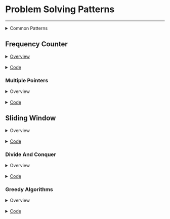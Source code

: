 # Problem Solving Patterns
----

<details>
<summary>Common Patterns</summary>

- [Frequency Counter]()
- [Multiple Pointers]()
- [Sliding Window]()
- [Divide And Conquer]()
- [Greedy Algorithms]() 

</details>

## Frequency Counter

<details>
<summary style="text-decoration: underline;">Overview</summary>

- This pattern uses objects or sets to collect values and their frequencies.
- This can often avoid the need for nested loops or O(n^2) runtime with arrays/strings.

</details>
<br>
<details>
<summary style="text-decoration: underline;">Code</summary>

<details>
<summary style="text-indent: 20px;">Naive Approach</summary>

```js
function same(arr1, arr2) {
    if(arr1.length !== arr2.length){
        return false;
    }
    for(let i = 0; i < arr1.length; i++){
        let correctIndex = arr2.indexOf(arr1[i] ** 2)
        if(correctIndex === -1) {
            return false;
        }
        console.log(arr2);
        arr2.splice(correctIndex,1)
    }
    return true;
}

same([1,2,3,2], [9,1,4,4])
```

</details>

<details>
<summary style="text-indent: 20px;">Refactored</summary>

```js

function same(arr1, arr2){
    if(arr1.length !== arr2.length){
        return false;
    }
    let frequencyCounter1 = {}
    let frequencyCounter2 = {}
    for(let val of arr1){
        frequencyCounter1[val] = (frequencyCounter1[val] || 0) + 1
    }
    for(let val of arr2){
        frequencyCounter2[val] = (frequencyCounter2[val] || 0) + 1        
    }
    console.log(frequencyCounter1);
    console.log(frequencyCounter2);
    for(let key in frequencyCounter1){
        if(!(key ** 2 in frequencyCounter2)){
            return false
        }
        if(frequencyCounter2[key ** 2] !== frequencyCounter1[key]){
            return false
        }
    }
    return true
}

same([1,2,3,2,5], [9,1,4,4,11])

```


</details>
</details>

### Multiple Pointers

<details>
<summary>Overview</summary>

- creating pointers or values that correspond to the index of the array or position and move towards the beginning,middle, or end of the array.
- Very efficient for soving provlems with minimal space complexity.

</details>
<br>
<details>
<summary style="text-decoration: underline;">Code</summary>



<details>
<summary style="text-indent: 20px;">Naive Approach</summary>

```js
function sumZero(arr) {
    for(let i = 0; i < arr.length; i++){
        for(let j = i + 1; j < arr.length; j++){
            if(arr[i] + arr[j] === 0){
                return [arr[i], arr[j]];
            }
        }
    }
    // Time Complexity: O(n^2)
    // Space Complexity: O(1)
```

</details>

<details>
<summary style="text-indent: 20px;">Refactored</summary>

```js
function sumZero(arr) {
    let left = 0;
    let right = arr.length - 1;
    while(left < right){
        let sum = arr[left] + arr[right];
        if(sum === 0){
            return [arr[left], arr[right]];  
        } else if(sum > 0){
            right--;
        } else {
            left++;
        }
    }
    return null;
}
```


</details>
</details>

## Sliding Window

<details>
<summary>Overview</summary>

- This pattern involves creating a window of a certain size and moving the window forward and backward through the array.
- Depending on the problem, the window may or may not need to be moved.
- Very useful for keeping track of a subset of data in an array.

</details>
<br>

<details>
<summary style="text-decoration: underline;">Code</summary>



<details>
<summary style="text-indent: 20px;">Naive Approach</summary>

```js
function maxSubarraySum(arr, num) {
  if ( num > arr.length){
    return null;
  }
  var max = -Infinity;
  for (let i = 0; i < arr.length - num + 1; i ++){
    temp = 0;
    for (let j = 0; j < num; j++){
      temp += arr[i + j];
    }
    if (temp > max) {
      max = temp;
    }
  }
  return max;
}

maxSubarraySum([2,6,9,2,1,8,5,6,3],3)



```

</details>

<details>
<summary style="text-indent: 20px;">Refactored</summary>

```js

function maxSubarraySum(arr, num){
  let maxSum = 0;
  let tempSum = 0;
  if (arr.length < num) return null;
  for (let i = 0; i < num; i++) {
    maxSum += arr[i];
  }
  tempSum = maxSum;
  for (let i = num; i < arr.length; i++) {
    tempSum = tempSum - arr[i - num] + arr[i];
    maxSum = Math.max(maxSum, tempSum);
  }
  return maxSum;
}

maxSubarraySum([2,6,9,2,1,8,5,6,3],3)


```


</details>
</details>

### Divide And Conquer

<details>
<summary>Overview</summary>

- This pattern involves breaking down a problem into smaller subproblems and solving each subproblem recursively.
- This pattern can tremendously decrease the runtime of a problem.
  
</details>
<br>
<details>
<summary style="text-decoration: underline;">Code</summary>



<details>
<summary style="text-indent: 20px;">Naive Approach</summary>

```js
function search(arr, num) {
    for(let i = 0; i < arr.length; i++){
        if(arr[i] === num){
            return i;
        }
    }
    return -1;
}
// Time Complexity: O(n)
```

</details>

<details>
<summary style="text-indent: 20px;">Refactored</summary>

```js
function search(arr, num){
    let min = 0;
    let max = arr.length - 1;
    while(min <= max){
        let mid = Math.floor((min + max) / 2);
        let currentNum = arr[mid];
        if (currentNum < num){
            min = mid + 1;
        } else if (currentNum > num){
            max = mid - 1;
        } else {
            return mid;
        }
    }
    return -1;
}
// Time Complexity: O(log n)
```


</details>

</details>

### Greedy Algorithms

<details>
<summary>Overview</summary>

The algorithms can be used if they satisfy the following conditions:
1. Greedy Choice Prooperty - The algorithm will always choose the best option available at each step.
2. Optimal Substructure Property - The algorithm will always choose the best option available at each step.

Advantages:
- The algorithm is easier to describe
- This algorithm can be faster than other algorithms
  
</details>
<br>
<details>
<summary style="text-decoration: underline;">Code</summary>



<details>
<summary style="text-indent: 20px;">Example</summary>

```js
let testMoney = 6.27;

let bills = {
	hundredDollar: 100.0,
	tenDollar: 10.0,
	fiveDollar: 5.0,
	oneDollar: 1.0,
	quarter: 0.25,
	dime: 0.1,
	nickel: 0.05,
	penny: 0.01
}

let FindingChange = (currency, amount) => {

	//ResultBill is all the bill types and amount of bills we are returning
	let resultBills = {};
	let cashLeftover = amount;

	//We are checking from the highest bill first to the lowest
	for (let key in currency)
	{
		//While amount leftover is greater than our current bill
		//we take and subtract it based on the bill's value
		while (cashLeftover >= currency[key])
		{
			//Checking to see if the bill type already exist in our return hash.
			if (resultBills[key])
			{   //If it does, we increment the bill by one.
				resultBills[key] += 1;
			}   
			else
			{   //if it doesn't, we add the new key/value pair into the hash.
				resultBills[key] = 1;
			}
			//Then we subtract the value from the leftover cash.
			//toFixed(2), this is for fixing any float point errors that JavaScript have.
			//The 2 is to fix it for 2 decimal point.
			cashLeftover = (cashLeftover - currency[key]).toFixed(2)
		}
	}
	return resultBills;
}

FindingChange(bills, testMoney);
// Time Complexity: O(n)
```

</details>

</details>